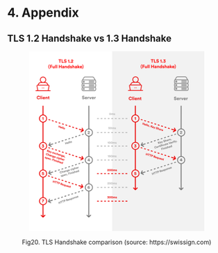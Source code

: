 # 4. Appendix

## TLS 1.2 Handshake vs 1.3 Handshake

<p align="center">
    <img src="../../assets/a3/a3-fig-20.png" alt="TLS Handshake comparison" style="width: 80%;"/>
</p>
<p align="center">
    Fig20. TLS Handshake comparison (source: https://swissign.com)
</p>
